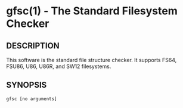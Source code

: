 # gfsc(1) - The Standard Filesystem Checker

## DESCRIPTION

This software is the standard file structure checker. It supports FS64, FSU86, U86, U86R, and SW12 filesystems.

## SYNOPSIS

```
gfsc [no arguments]
```
